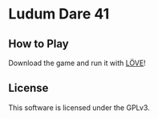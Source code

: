 # Ludum Dare 41

## How to Play
Download the game and run it with [LÖVE](https://love2d.org)!

## License
This software is licensed under the GPLv3.
